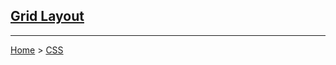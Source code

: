 ## [Grid Layout](https://developer.mozilla.org/en-US/docs/Web/CSS/CSS_Grid_Layout)

---
[Home](/README.md) > [CSS](css.md)
